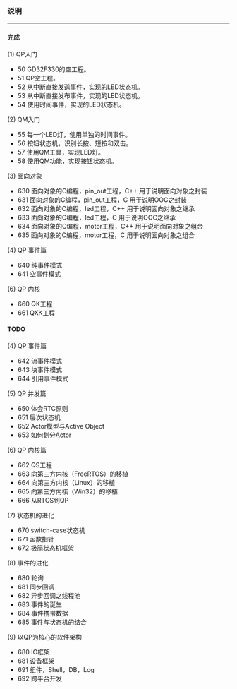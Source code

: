 ### 说明
-------
#### 完成
(1) QP入门
+ 50 GD32F330的空工程。
+ 51 QP空工程。
+ 52 从中断直接发送事件，实现的LED状态机。
+ 53 从中断直接发布事件，实现的LED状态机。
+ 54 使用时间事件，实现的LED状态机。

(2) QM入门
+ 55 每一个LED灯，使用单独的时间事件。
+ 56 按钮状态机，识别长按、短按和双击。
+ 57 使用QM工具，实现LED灯。
+ 58 使用QM功能，实现按钮状态机。

(3) 面向对象
+ 630 面向对象的C编程，pin_out工程，C++
    用于说明面向对象之封装
+ 631 面向对象的C编程，pin_out工程，C
    用于说明OOC之封装
+ 632 面向对象的C编程，led工程，C++
    用于说明面向对象之继承
+ 633 面向对象的C编程，led工程，C
    用于说明OOC之继承
+ 634 面向对象的C编程，motor工程，C++
    用于说明面向对象之组合
+ 635 面向对象的C编程，motor工程，C
    用于说明面向对象之组合

(4) QP 事件篇
+ 640 纯事件模式
+ 641 空事件模式

(6) QP 内核
+ 660 QK工程
+ 661 QXK工程

#### TODO
(4) QP 事件篇
+ 642 流事件模式
+ 643 块事件模式
+ 644 引用事件模式

(5) QP 并发篇
+ 650 体会RTC原则
+ 651 层次状态机
+ 652 Actor模型与Active Object
+ 653 如何划分Actor

(6) QP 内核篇
+ 662 QS工程
+ 663 向第三方内核（FreeRTOS）的移植
+ 664 向第三方内核（Linux）的移植
+ 665 向第三方内核（Win32）的移植
+ 666 从RTOS到QP

(7) 状态机的进化
+ 670 switch-case状态机
+ 671 函数指针
+ 672 极简状态机框架

(8) 事件的进化
+ 680 轮询
+ 681 同步回调
+ 682 异步回调之线程池
+ 683 事件的诞生
+ 684 事件携带数据
+ 685 事件与状态机的结合

(9) 以QP为核心的软件架构
+ 680 IO框架
+ 681 设备框架
+ 691 组件，Shell，DB，Log
+ 692 跨平台开发
